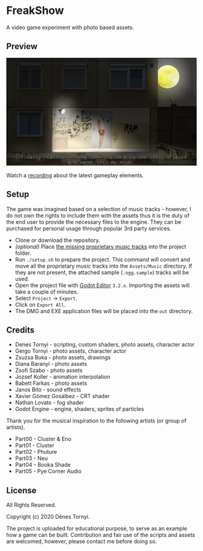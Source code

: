 # FreakShow

A video game experiment with photo based assets.

## Preview

<img src="https://github.com/pinting/FreakShow/raw/master/screenshot.png" width="600" />

Watch a [recording](https://youtu.be/SdWDLyBJdVU) about the latest gameplay elements.

## Setup

The game was imagined based on a selection of music tracks - however, I do not own the rights to include them with the assets thus it is the duty of the end user to provide the necessary files to the engine. They can be purchased for personal usage through popular 3rd party services.

* Clone or download the repository.
* _(optional)_ Place [the missing proprietary music tracks](docs/Music.md) into the project folder.
* Run `./setup.sh` to prepare the project. This command will convert and move all the proprietary music tracks into the `Assets/Music` directory. If they are not present, the attached sample (`.ogg.sample`) tracks will be used.
* Open the project file with [Godot Editor](https://godotengine.org/) `3.2.x`. Importing the assets will take a couple of minutes.
* Select `Project` -> `Export`.
* Click on `Export All`.
* The DMG and EXE application files will be placed into the `out` directory.

## Credits

* Denes Tornyi - scripting, custom shaders, photo assets, character actor
* Gergo Tornyi - photo assets, character actor
* Zsuzsa Buka - photo assets, drawings
* Diana Baranyi - photo assets
* Zsofi Szabo - photo assets
* Jozsef Koller - animation interpolation
* Babett Farkas - photo assets
* Janos Bito - sound effects
* Xavier Gómez Gosálbez - CRT shader
* Nathan Lovato - fog shader
* Godot Engine - engine, shaders, sprites of particles

Thank you for the musical inspiration to the following artists (or group of artists).

* Part00 - Cluster & Eno
* Part01 - Cluster
* Part02 - Phuture
* Part03 - Neu
* Part04 - Booka Shade
* Part05 - Pye Corner Audio

## License

All Rights Reserved.

Copyright (c) 2020 Dénes Tornyi.

The project is uploaded for educational purpose, to serve as an example how a game can be built. Contribution and fair use of the scripts and assets are welcomed, however, please contact me before doing so.